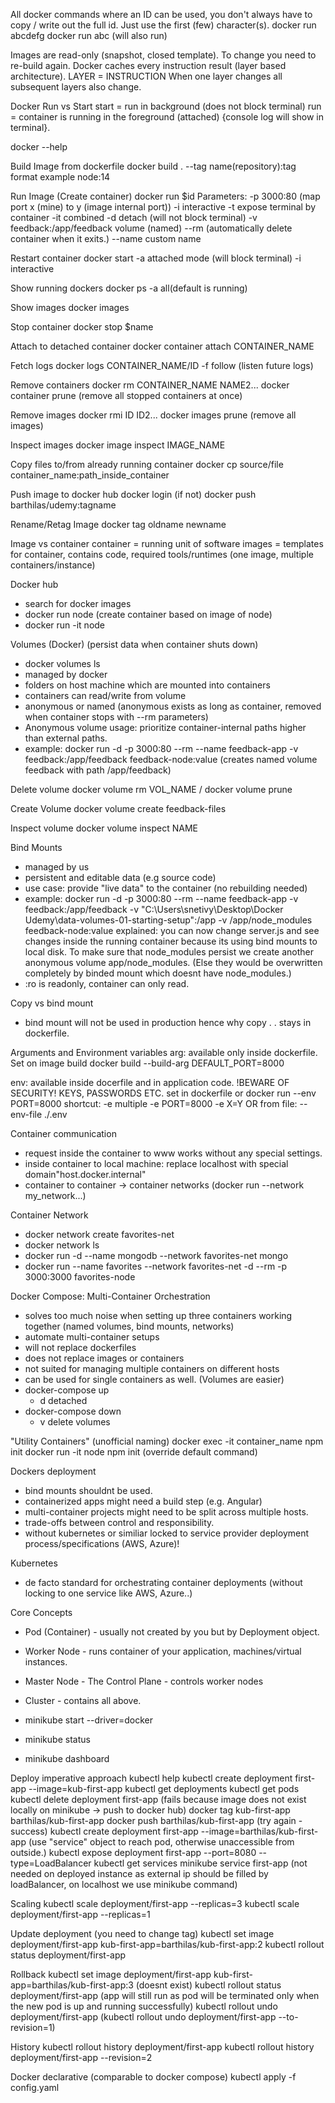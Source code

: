 All docker commands where an ID can be used, you don't always have to copy / write out the full id. Just use the first (few) character(s).
docker run abcdefg
docker run abc (will also run)

Images are read-only (snapshot, closed template). To change you need to re-build again.
Docker caches every instruction result (layer based architecture). LAYER = INSTRUCTION
When one layer changes all subsequent layers also change.

Docker Run vs Start
start = run in background (does not block terminal)
run = container is running in the foreground (attached) {console log will show in terminal}.

docker --help

Build Image from dockerfile
docker build .
--tag name(repository):tag format example node:14 

Run Image (Create container)
docker run $id
Parameters:
-p 3000:80 (map port x (mine) to y (image internal port))
-i interactive
-t expose terminal by container
-it combined
-d detach (will not block terminal)
-v feedback:/app/feedback volume (named)
--rm (automatically delete container when it exits.)
--name custom name

Restart container
docker start
-a attached mode (will block terminal)
-i interactive

Show running dockers
docker ps
-a all(default is running)

Show images
docker images

Stop container
docker stop $name

Attach to detached container
docker container attach CONTAINER_NAME

Fetch logs
docker logs CONTAINER_NAME/ID
-f follow (listen future logs)

Remove containers
docker rm CONTAINER_NAME NAME2...
docker container prune (remove all stopped containers at once)

Remove images
docker rmi ID ID2...
docker images prune (remove all images)

Inspect images
docker image inspect IMAGE_NAME

Copy files to/from already running container
docker cp source/file container_name:path_inside_container

Push image to docker hub
docker login (if not)
docker push barthilas/udemy:tagname

Rename/Retag Image
docker tag oldname newname

Image vs container
container = running unit of software
images = templates for container, contains code, required tools/runtimes (one image, multiple containers/instance)

Docker hub
- search for docker images
- docker run node (create container based on image of node)
- docker run -it node

Volumes (Docker) (persist data when container shuts down)
- docker volumes ls
- managed by docker
- folders on host machine which are mounted into containers
- containers can read/write from volume
- anonymous or named (anonymous exists as long as container, removed when container stops with --rm parameters)
- Anonymous volume usage: prioritize container-internal paths higher than external paths.
- example: docker run -d -p 
3000:80 --rm --name feedback-app -v feedback:/app/feedback feedback-node:value  (creates named volume feedback with path /app/feedback)

Delete volume
docker volume rm VOL_NAME / docker volume prune

Create Volume
docker volume create feedback-files

Inspect volume
docker volume inspect NAME

Bind Mounts
- managed by us
- persistent and editable data (e.g source code)
- use case: provide "live data" to the container (no rebuilding needed)
- example: docker run -d -p 
3000:80 --rm --name feedback-app -v feedback:/app/feedback -v "C:\Users\snetivy\Desktop\Docker Udemy\data-volumes-01-starting-setup":/app -v /app/node_modules  feedback-node:value
explained: you can now change server.js and see changes inside the running container because its using bind mounts to local disk. To make sure that node_modules persist we create another anonymous volume app/node_modules. (Else they would be overwritten completely by binded mount which doesnt have node_modules.)
- :ro is readonly, container can only read.

Copy vs bind mount
- bind mount will not be used in production hence why copy . . stays in dockerfile.

Arguments and Environment variables
arg: available only inside dockerfile. 
Set on image build docker build --build-arg DEFAULT_PORT=8000

env: available inside docerfile and in application code.
!BEWARE OF SECURITY! KEYS, PASSWORDS ETC.
set in dockerfile or docker run --env PORT=8000
shortcut: -e
multiple -e PORT=8000 -e X=Y
OR from file: --env-file ./.env

Container communication
- request inside the container to www works without any special settings.
- inside container to local machine: replace localhost with special domain"host.docker.internal"
- container to container -> container networks (docker run --network my_network...)

Container Network
- docker network create favorites-net
- docker network ls
- docker run -d --name mongodb --network favorites-net mongo 
- docker run --name favorites --network favorites-net -d --rm -p 3000:3000 favorites-node

Docker Compose: Multi-Container Orchestration
- solves too much noise when setting up three containers working together (named volumes, bind mounts, networks)
- automate multi-container setups
- will not replace dockerfiles
- does not replace images or containers
- not suited for managing multiple containers on different hosts
- can be used for single containers as well. (Volumes are easier)
- docker-compose up
  - d detached
- docker-compose down
  - v delete volumes

"Utility Containers" (unofficial naming)
docker exec -it container_name npm init
docker run -it node npm init (override default command)

Dockers deployment
- bind mounts shouldnt be used.
- containerized apps might need a build step (e.g. Angular)
- multi-container projects might need to be split across multiple hosts.
- trade-offs between control and responsibility.
- without kubernetes or similiar locked to service provider deployment process/specifications (AWS, Azure)!


Kubernetes
- de facto standard for orchestrating container deployments (without locking to one service like AWS, Azure..)

Core Concepts
- Pod (Container) - usually not created by you but by Deployment object.
- Worker Node - runs container of your application, machines/virtual instances.
- Master Node - The Control Plane - controls worker nodes
- Cluster - contains all above.

- minikube start --driver=docker
- minikube status
- minikube dashboard

Deploy imperative approach
kubectl help
kubectl create deployment first-app --image=kub-first-app
kubectl get deployments
kubectl get pods
kubectl delete deployment first-app
(fails because image does not exist locally on minikube -> push to docker hub)
docker tag kub-first-app barthilas/kub-first-app
docker push barthilas/kub-first-app
(try again - success)
kubectl create deployment first-app --image=barthilas/kub-first-app
(use "service" object to reach pod, otherwise unaccessible from outside.)
kubectl expose deployment first-app --port=8080 --type=LoadBalancer
kubectl get services
minikube service first-app (not needed on deployed instance as external ip should be filled by loadBalancer, on localhost we use minikube command)

Scaling
kubectl scale deployment/first-app --replicas=3
kubectl scale deployment/first-app --replicas=1

Update deployment (you need to change tag)
kubectl set image deployment/first-app kub-first-app=barthilas/kub-first-app:2
kubectl rollout status deployment/first-app

Rollback
kubectl set image deployment/first-app kub-first-app=barthilas/kub-first-app:3 (doesnt exist)
kubectl rollout status deployment/first-app (app will still run as pod will be terminated only when the new pod is up and running successfully)
kubectl rollout undo deployment/first-app
(kubectl rollout undo deployment/first-app --to-revision=1)

History
kubectl rollout history deployment/first-app 
kubectl rollout history deployment/first-app --revision=2

Docker declarative (comparable to docker compose)
kubectl apply -f config.yaml